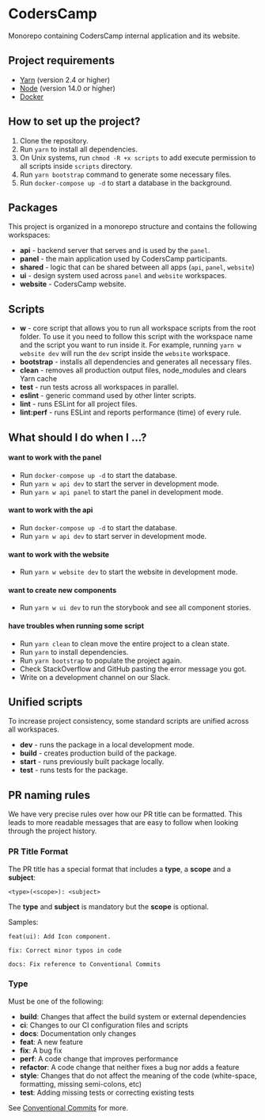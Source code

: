 # CodersCamp

Monorepo containing CodersCamp internal application and its website.

## Project requirements

- [Yarn](https://yarnpkg.com/) (version 2.4 or higher)
- [Node](https://nodejs.org/) (version 14.0 or higher)
- [Docker](https://www.docker.com/)

## How to set up the project?

1. Clone the repository.
2. Run `yarn` to install all dependencies.
3. On Unix systems, run `chmod -R +x scripts` to add execute permission to all scripts inside `scripts` directory.
4. Run `yarn bootstrap` command to generate some necessary files.
5. Run `docker-compose up -d` to start a database in the background.

## Packages

This project is organized in a monorepo structure and contains the following workspaces:

- **api** - backend server that serves and is used by the `panel`.
- **panel** - the main application used by CodersCamp participants.
- **shared** - logic that can be shared between all apps (`api`, `panel`, `website`)
- **ui** - design system used across `panel` and `website` workspaces.
- **website** - CodersCamp website.

## Scripts

- **w** - core script that allows you to run all workspace scripts from the root folder. To use it you need to follow
  this script with the workspace name and the script you want to run inside it. For example, running
  `yarn w website dev` will run the `dev` script inside the `website` workspace.
- **bootstrap** - installs all dependencies and generates all necessary files.
- **clean** - removes all production output files, node_modules and clears Yarn cache
- **test** - run tests across all workspaces in parallel.
- **eslint** - generic command used by other linter scripts.
- **lint** - runs ESLint for all project files.
- **lint:perf** - runs ESLint and reports performance (time) of every rule.

## What should I do when I ...?

#### want to work with the panel

- Run `docker-compose up -d` to start the database.
- Run `yarn w api dev` to start the server in development mode.
- Run `yarn w api panel` to start the panel in development mode.

#### want to work with the api

- Run `docker-compose up -d` to start the database.
- Run `yarn w api dev` to start server in development mode.

#### want to work with the website

- Run `yarn w website dev` to start the website in development mode.

#### want to create new components

- Run `yarn w ui dev` to run the storybook and see all component stories.

#### have troubles when running some script

- Run `yarn clean` to clean move the entire project to a clean state.
- Run `yarn` to install dependencies.
- Run `yarn bootstrap` to populate the project again.
- Check StackOverflow and GitHub pasting the error message you got.
- Write on a development channel on our Slack.

## Unified scripts

To increase project consistency, some standard scripts are unified across all workspaces.

- **dev** - runs the package in a local development mode.
- **build** - creates production build of the package.
- **start** - runs previously built package locally.
- **test** - runs tests for the package.

## PR naming rules

We have very precise rules over how our PR title can be formatted. This leads to more readable messages that are easy to
follow when looking through the project history.

### PR Title Format

The PR title has a special format that includes a **type**, a **scope** and a **subject**:

```
<type>(<scope>): <subject>
```

The **type** and **subject** is mandatory but the **scope** is optional.

Samples:

```
feat(ui): Add Icon component.
```

```
fix: Correct minor typos in code
```

```
docs: Fix reference to Conventional Commits
```

### Type

Must be one of the following:

- **build**: Changes that affect the build system or external dependencies
- **ci**: Changes to our CI configuration files and scripts
- **docs**: Documentation only changes
- **feat**: A new feature
- **fix**: A bug fix
- **perf**: A code change that improves performance
- **refactor**: A code change that neither fixes a bug nor adds a feature
- **style**: Changes that do not affect the meaning of the code (white-space, formatting, missing semi-colons, etc)
- **test**: Adding missing tests or correcting existing tests

See [Conventional Commits](https://www.conventionalcommits.org/en/v1.0.0/#specification) for more.
